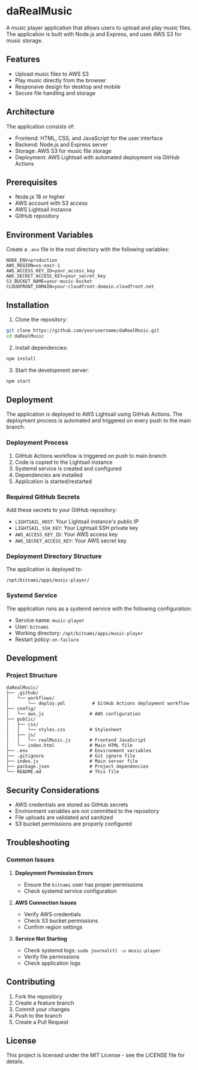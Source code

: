 # daRealMusic

A music player application that allows users to upload and play music files. The application is built with Node.js and Express, and uses AWS S3 for music storage.

## Features

- Upload music files to AWS S3
- Play music directly from the browser
- Responsive design for desktop and mobile
- Secure file handling and storage

## Architecture

The application consists of:
- Frontend: HTML, CSS, and JavaScript for the user interface
- Backend: Node.js and Express server
- Storage: AWS S3 for music file storage
- Deployment: AWS Lightsail with automated deployment via GitHub Actions

## Prerequisites

- Node.js 18 or higher
- AWS account with S3 access
- AWS Lightsail instance
- GitHub repository

## Environment Variables

Create a `.env` file in the root directory with the following variables:

```env
NODE_ENV=production
AWS_REGION=us-east-1
AWS_ACCESS_KEY_ID=your_access_key
AWS_SECRET_ACCESS_KEY=your_secret_key
S3_BUCKET_NAME=your-music-bucket
CLOUDFRONT_DOMAIN=your-cloudfront-domain.cloudfront.net
```

## Installation

1. Clone the repository:
```bash
git clone https://github.com/yourusername/daRealMusic.git
cd daRealMusic
```

2. Install dependencies:
```bash
npm install
```

3. Start the development server:
```bash
npm start
```

## Deployment

The application is deployed to AWS Lightsail using GitHub Actions. The deployment process is automated and triggered on every push to the main branch.

### Deployment Process

1. GitHub Actions workflow is triggered on push to main branch
2. Code is copied to the Lightsail instance
3. Systemd service is created and configured
4. Dependencies are installed
5. Application is started/restarted

### Required GitHub Secrets

Add these secrets to your GitHub repository:
- `LIGHTSAIL_HOST`: Your Lightsail instance's public IP
- `LIGHTSAIL_SSH_KEY`: Your Lightsail SSH private key
- `AWS_ACCESS_KEY_ID`: Your AWS access key
- `AWS_SECRET_ACCESS_KEY`: Your AWS secret key

### Deployment Directory Structure

The application is deployed to:
```
/opt/bitnami/apps/music-player/
```

### Systemd Service

The application runs as a systemd service with the following configuration:
- Service name: `music-player`
- User: `bitnami`
- Working directory: `/opt/bitnami/apps/music-player`
- Restart policy: `on-failure`

## Development

### Project Structure

```
daRealMusic/
├── .github/
│   └── workflows/
│       └── deploy.yml          # GitHub Actions deployment workflow
├── config/
│   └── aws.js                 # AWS configuration
├── public/
│   ├── css/
│   │   └── styles.css         # Stylesheet
│   ├── js/
│   │   └── realMusic.js       # Frontend JavaScript
│   └── index.html             # Main HTML file
├── .env                       # Environment variables
├── .gitignore                 # Git ignore file
├── index.js                   # Main server file
├── package.json               # Project dependencies
└── README.md                  # This file
```

## Security Considerations

- AWS credentials are stored as GitHub secrets
- Environment variables are not committed to the repository
- File uploads are validated and sanitized
- S3 bucket permissions are properly configured

## Troubleshooting

### Common Issues

1. **Deployment Permission Errors**
   - Ensure the `bitnami` user has proper permissions
   - Check systemd service configuration

2. **AWS Connection Issues**
   - Verify AWS credentials
   - Check S3 bucket permissions
   - Confirm region settings

3. **Service Not Starting**
   - Check systemd logs: `sudo journalctl -u music-player`
   - Verify file permissions
   - Check application logs

## Contributing

1. Fork the repository
2. Create a feature branch
3. Commit your changes
4. Push to the branch
5. Create a Pull Request

## License

This project is licensed under the MIT License - see the LICENSE file for details.
